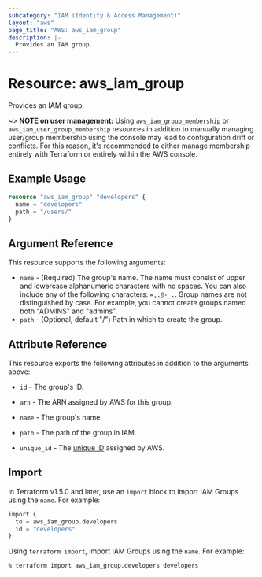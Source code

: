 ```yaml
---
subcategory: "IAM (Identity & Access Management)"
layout: "aws"
page_title: "AWS: aws_iam_group"
description: |-
  Provides an IAM group.
---
```


# Resource: aws_iam_group

Provides an IAM group.

~> **NOTE on user management:** Using `aws_iam_group_membership` or `aws_iam_user_group_membership` resources in addition to manually managing user/group membership using the console may lead to configuration drift or conflicts. For this reason, it's recommended to either manage membership entirely with Terraform or entirely within the AWS console.

## Example Usage

```terraform
resource "aws_iam_group" "developers" {
  name = "developers"
  path = "/users/"
}
```

## Argument Reference

This resource supports the following arguments:

* `name` - (Required) The group's name. The name must consist of upper and lowercase alphanumeric characters with no spaces. You can also include any of the following characters: `=,.@-_.`. Group names are not distinguished by case. For example, you cannot create groups named both "ADMINS" and "admins".
* `path` - (Optional, default "/") Path in which to create the group.

## Attribute Reference

This resource exports the following attributes in addition to the arguments above:

* `id` - The group's ID.
* `arn` - The ARN assigned by AWS for this group.
* `name` - The group's name.
* `path` - The path of the group in IAM.
* `unique_id` - The [unique ID][1] assigned by AWS.

  [1]: https://docs.aws.amazon.com/IAM/latest/UserGuide/Using_Identifiers.html#GUIDs

## Import

In Terraform v1.5.0 and later, use an `import` block to import IAM Groups using the `name`. For example:

```terraform
import {
  to = aws_iam_group.developers
  id = "developers"
}
```

Using `terraform import`, import IAM Groups using the `name`. For example:

```console
% terraform import aws_iam_group.developers developers
```
